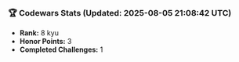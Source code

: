 ### 🏆 Codewars Stats (Updated: 2025-08-05 21:08:42 UTC)

- **Rank:** 8 kyu
- **Honor Points:** 3
- **Completed Challenges:** 1

